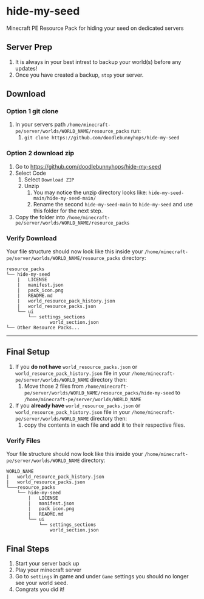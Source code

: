 # hide-my-seed
Minecraft PE Resource Pack for hiding your seed on dedicated servers

## Server Prep

1. It is always in your best intrest to backup your world(s) before any updates!
1. Once you have created a backup, `stop` your server.

## Download

### Option 1 git clone

1. In your servers path `/home/minecraft-pe/server/worlds/WORLD_NAME/resource_packs` run:
    1. `git clone https://github.com/doodlebunnyhops/hide-my-seed`

### Option 2 download zip

1. Go to https://github.com/doodlebunnyhops/hide-my-seed
1. Select Code
    1. Select `Download ZIP`
    1. Unzip
        1. You may notice the unzip directory looks like: 
        `hide-my-seed-main/hide-my-seed-main/`
        1. Rename the second `hide-my-seed-main` to `hide-my-seed` and use this folder for the next step.
1. Copy the folder into `/home/minecraft-pe/server/worlds/WORLD_NAME/resource_packs`

### Verify Download

Your file structure should now look like this inside your `/home/minecraft-pe/server/worlds/WORLD_NAME/resource_packs` directory:

```text
resource_packs
└── hide-my-seed
    |   LICENSE
    |   manifest.json
    |   pack_icon.png
    |   README.md
    |   world_resource_pack_history.json
    |   world_resource_packs.json
    └── ui
        └── settings_sections
                world_section.json
└── Other Resource Packs...

```


---

## Final Setup

1. If you **do not have** `world_resource_packs.json` or `world_resource_pack_history.json` file in your `/home/minecraft-pe/server/worlds/WORLD_NAME` directory then:
    1. Move those 2 files from `/home/minecraft-pe/server/worlds/WORLD_NAME/resource_packs/hide-my-seed` to `/home/minecraft-pe/server/worlds/WORLD_NAME`
1. If you **already have** `world_resource_packs.json` or `world_resource_pack_history.json` file in your `/home/minecraft-pe/server/worlds/WORLD_NAME` directory then:
    1. copy the contents in each file and add it to their respective files.

### Verify Files

Your file structure should now look like this inside your `/home/minecraft-pe/server/worlds/WORLD_NAME` directory:

```text
WORLD_NAME
|   world_resource_pack_history.json
|   world_resource_packs.json
└───resource_packs
    └── hide-my-seed
        |   LICENSE
        |   manifest.json
        |   pack_icon.png
        |   README.md
        └── ui
            └── settings_sections
                world_section.json
```

## Final Steps

1. Start your server back up
1. Play your minecraft server
1. Go to `settings` in game and under `Game` settings you should no longer see your world seed.
1. Congrats you did it!